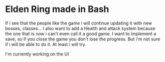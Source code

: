# Elden Ring made in Bash
If i see that the people like the game i will continue updating it with new bosses, classes...
I also want to add a Health and attack system because the one that is now i can't even call it a good game.
I want to implement a save, so if you close the game you don't lose the progress.
But i'm not sure if i will be able to do it. At least i will try.

I'm currently working on the UI
